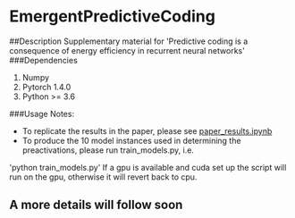 # EmergentPredictiveCoding
##Description
Supplementary material for 'Predictive coding is a consequence of energy efficiency in recurrent  neural networks'
###Dependencies
1. Numpy
2. Pytorch 1.4.0
3. Python  >= 3.6 

###Usage Notes:

- To replicate the results in the paper, please see [paper_results.ipynb](https://github.com/KietzmannLab/EmergentPredictiveCoding/blob/master/paper_results%20.ipynb)  
- To produce the 10 model instances used in determining the preactivations, please run train_models.py, i.e.

'python train_models.py'
If a gpu is available and cuda set up the script will run on the gpu, otherwise it will revert back to cpu. 

## A more details will follow soon







